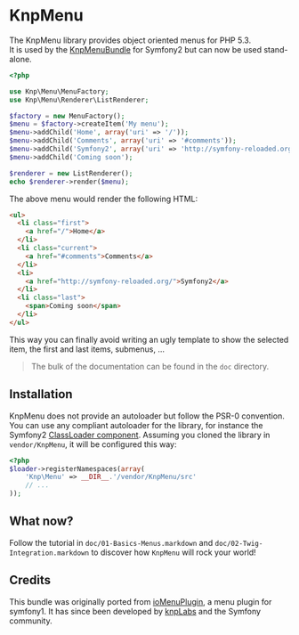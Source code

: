 KnpMenu
=======

The KnpMenu library provides object oriented menus for PHP 5.3.  
It is used by the [KnpMenuBundle](https://github.com/knplabs/KnpMenuBundle) for Symfony2
but can now be used stand-alone.

```php
<?php

use Knp\Menu\MenuFactory;
use Knp\Menu\Renderer\ListRenderer;

$factory = new MenuFactory();
$menu = $factory->createItem('My menu');
$menu->addChild('Home', array('uri' => '/'));
$menu->addChild('Comments', array('uri' => '#comments'));
$menu->addChild('Symfony2', array('uri' => 'http://symfony-reloaded.org/'));
$menu->addChild('Coming soon');

$renderer = new ListRenderer();
echo $renderer->render($menu);
```

The above menu would render the following HTML:

```html
<ul>
  <li class="first">
    <a href="/">Home</a>
  </li>
  <li class="current">
    <a href="#comments">Comments</a>
  </li>
  <li>
    <a href="http://symfony-reloaded.org/">Symfony2</a>
  </li>
  <li class="last">
    <span>Coming soon</span>
  </li>
</ul>
```

This way you can finally avoid writing an ugly template to show the selected item,
the first and last items, submenus, ...

> The bulk of the documentation can be found in the `doc` directory.

## Installation

KnpMenu does not provide an autoloader but follow the PSR-0 convention. You
can use any compliant autoloader for the library, for instance the Symfony2
[ClassLoader component](https://github.com/symfony/ClassLoader).
Assuming you cloned the library in `vendor/KnpMenu`, it will be configured
this way:

```php
<?php
$loader->registerNamespaces(array(
    'Knp\Menu' => __DIR__.'/vendor/KnpMenu/src'
    // ...
));
```

## What now?

Follow the tutorial in `doc/01-Basics-Menus.markdown` and `doc/02-Twig-Integration.markdown`
to discover how `KnpMenu` will rock your world!

## Credits

This bundle was originally ported from [ioMenuPlugin](http://github.com/weaverryan/ioMenuPlugin),
a menu plugin for symfony1. It has since been developed by [knpLabs](http://www.knplabs.com) and
the Symfony community.
